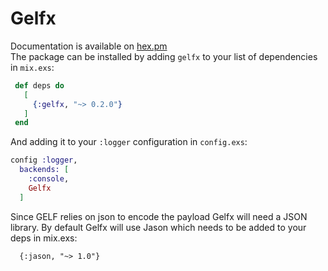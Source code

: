 # Gelfx
Documentation is available on [hex.pm](https://hexdocs.pm/gelfx)  
The package can be installed by adding `gelfx` to your list of dependencies in `mix.exs`:

 ```elixir
  def deps do
    [
      {:gelfx, "~> 0.2.0"}
    ]
  end
  ```
  And adding it to your `:logger` configuration in `config.exs`:
  ```elixir
  config :logger,
    backends: [
      :console,
      Gelfx
    ]
  ```
  Since GELF relies on json to encode the payload Gelfx will need a JSON library. By default Gelfx will use Jason which needs to be added to your deps in mix.exs:

      {:jason, "~> 1.0"}
